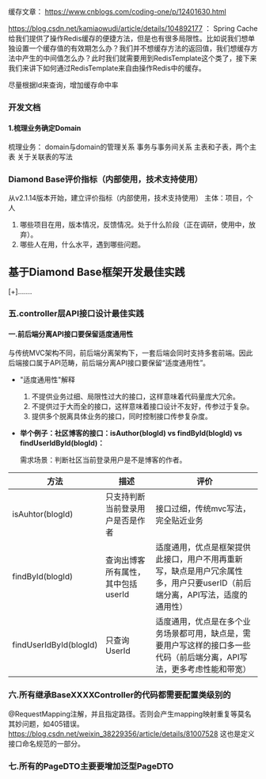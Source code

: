 缓存文章：
https://www.cnblogs.com/coding-one/p/12401630.html

https://blog.csdn.net/kamiaowudi/article/details/104892177  ： Spring Cache 给我们提供了操作Redis缓存的便捷方法，但是也有很多局限性。比如说我们想单独设置一个缓存值的有效期怎么办？我们并不想缓存方法的返回值，我们想缓存方法中产生的中间值怎么办？此时我们就需要用到RedisTemplate这个类了，接下来我们来讲下如何通过RedisTemplate来自由操作Redis中的缓存。

尽量根据Id来查询，增加缓存命中率

### 开发文档
#### 1.梳理业务确定Domain
梳理业务： domain与domain的管理关系
事务与事务间关系
主表和子表，两个主表
关于关联表的写法

### Diamond Base评价指标（内部使用，技术支持使用）
从v2.1.14版本开始，建立评价指标（内部使用，技术支持使用）
主体：项目，个人
1. 哪些项目在用，版本情况，反馈情况。处于什么阶段（正在调研，使用中，放弃）。
1. 哪些人在用，什么水平，遇到哪些问题。


## 基于Diamond Base框架开发最佳实践
[+].......
### 五.controller层API接口设计最佳实践
#### 一.前后端分离API接口要保留适度通用性
与传统MVC架构不同，前后端分离架构下，一套后端会同时支持多套前端。因此后端接口属于API范畴，前后端分离API接口要保留“适度通用性”。
* "适度通用性"解释
    1. 不提供业务过细、局限性过大的接口，这样意味着代码量庞大冗余。
    1. 不提供过于大而全的接口，这样意味着接口设计不友好，传参过于复杂。
    1. 提供多个脱离具体业务的接口，同时控制接口传参复杂度。
* **举个例子：社区博客的接口：isAuthor(blogId) vs findById(blogId) vs findUserIdById(blogId)：**  

    需求场景：判断社区当前登录用户是不是博客的作者。  

|方法|描述|评价|  
|------|-----|---|
|isAuhtor(blogId)|只支持判断当前登录用户是否是作者|接口过细，传统mvc写法，完全贴近业务|
|findById(blogId)|查询出博客所有属性，其中包括userId|适度通用，优点是框架提供此接口，用户不用再重新写，缺点是用户冗余属性多，用户只要userID（前后端分离，API写法，适度的通用性）|
|findUserIdById(blogId)|只查询UserId|适度通用，优点是在多个业务场景都可用，缺点是，需要用户写这样的接口多一些代码（前后端分离，API写法，更多考虑性能和带宽）|

### 六.所有继承BaseXXXXController的代码都需要配置类级别的
@RequestMapping注解，并且指定路径。否则会产生mapping映射重复等莫名其妙问题，如405错误。https://blog.csdn.net/weixin_38229356/article/details/81007528
这也是定义接口命名规范的一部分。


### 七.所有的PageDTO主要要增加泛型PageDTO<XXXDTO>
